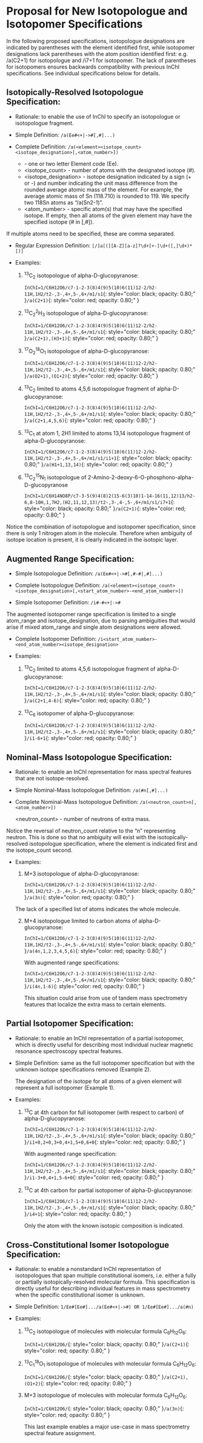 # Proposal for New Isotopologue and Isotopomer Specifications

In the following proposed specifications, isotopologue designations are indicated by parentheses with the element identified first, while isotopomer designations lack parentheses with the atom position identified first: e.g. /a(C2+1) for isotopologue and /i7+1 for isotopomer. The lack of parentheses for isotopomers ensures backwards compatibility with previous InChI specifications. See individual specifications below for details.


## Isotopically-Resolved Isotopologue Specification: 

* Rationale: to enable the use of InChI to specify an isotopologue or isotopologue fragment.

* Simple Definition:  `/a(Ee#<+|->#[,#]...)`

* Complete Definition:  `/a(<element><isotope_count><isotope_designation>[,<atom_number>])`

	* <element> - one or two letter Element code (Ee).
	* <isotope_count> - number of atoms with the designated isotope (#).
	* <isotope_designation> - isotope designation indicated by a sign (+ or -) and number indicating the unit mass difference from the rounded average atomic mass of the element. For example, the average atomic mass of Sn (118.710) is rounded to 119. We specify two 118Sn atoms as “/a(Sn2-1)”.
	* <atom_number> - specific atom(s) that may have the specified isotope.  If empty, then all atoms of the given element may have the specified isotope (# in [,#]).

If multiple atoms need to be specified, these are comma separated. 

* Regular Expression Definition: `[/]a[(][A-Z][a-z]?\d+[+-]\d+([,]\d+)*[)]`

* Examples:

	1. <sup>13</sup>C<sub>2</sub> isotopologue of alpha-D-glucopyranose:

		`InChI=1/C6H12O6/c7-1-2-3(8)4(9)5(10)6(11)12-2/h2-11H,1H2/t2-,3-,4+,5-,6+/m1/s1`{: style="color: black; opacity: 0.80;" }`/a(C2+1)`{: style="color: red; opacity: 0.80;" }

	2. <sup>13</sup>C<sub>2</sub><sup>2</sup>H<sub>3</sub> isotopologue of alpha-D-glucopyranose:

		`InChI=1/C6H12O6/c7-1-2-3(8)4(9)5(10)6(11)12-2/h2-11H,1H2/t2-,3-,4+,5-,6+/m1/s1`{: style="color: black; opacity: 0.80;" }`/a(C2+1),(H3+1)`{: style="color: red; opacity: 0.80;" }

	3. <sup>17</sup>O<sub>2</sub><sup>18</sup>O<sub>1</sub> isotopologue of alpha-D-glucopyranose:

		`InChI=1/C6H12O6/c7-1-2-3(8)4(9)5(10)6(11)12-2/h2-11H,1H2/t2-,3-,4+,5-,6+/m1/s1`{: style="color: black; opacity: 0.80;" }`/a(O2+1),(O1+2)`{: style="color: red; opacity: 0.80;" }

	4. <sup>13</sup>C<sub>2</sub> limited to atoms 4,5,6 isotopologue fragment of alpha-D-glucopyranose:	

		`InChI=1/C6H12O6/c7-1-2-3(8)4(9)5(10)6(11)12-2/h2-11H,1H2/t2-,3-,4+,5-,6+/m1/s1`{: style="color: black; opacity: 0.80;" }`/a(C2+1,4,5,6)`{: style="color: red; opacity: 0.80;" }

	5. <sup>13</sup>C<sub>1</sub> at atom 1, 2H1 limited to atoms 13,14 isotopologue fragment of alpha-D-glucopyranose:

		`InChI=1/C6H12O6/c7-1-2-3(8)4(9)5(10)6(11)12-2/h2-11H,1H2/t2-,3-,4+,5-,6+/m1/s1/i1+1`{: style="color: black; opacity: 0.80;" }`/a(H1+1,13,14)`{: style="color: red; opacity: 0.80;" }

	6. <sup>13</sup>C<sub>2</sub><sup>15</sup>N<sub>1</sub> isotopologue of 2-Amino-2-deoxy-6-O-phosphono-alpha-D-glucopyranose

		`InChI=1/C6H14NO8P/c7-3-5(9)4(8)2(15-6(3)10)1-14-16(11,12)13/h2-6,8-10H,1,7H2,(H2,11,12,13)/t2-,3-,4-,5-,6+/m1/s1/i7+1`{: style="color: black; opacity: 0.80;" }`/a(C2+1)`{: style="color: red; opacity: 0.80;" }

Notice the combination of isotopologue and isotopomer specification, since there is only 1 nitrogen atom in the molecule.  Therefore when ambiguity of isotope location is present, it is clearly indicated in the isotopic layer.


## Augmented Range Specification: 

* Simple Isotopologue Definition: `/a(Ee#<+|->#[,#-#|,#]...)`

* Complete Isotopologue Definition: `/a(<element><isotope_count><isotope_designation>[,<start_atom_number>-<end_atom_number>])`

* Simple Isotopomer Definition: `/i#-#<+|->#`

The augmented isotopomer range specification is limited to a single atom_range and isotope_designation, due to parsing ambiguities that would arise if mixed atom_range and single atom designations were allowed.

* Complete Isotopomer Definition: `/i<start_atom_number>-<end_atom_number><isotope_designation>`

* Examples:

	1. <sup>13</sup>C<sub>2</sub> limited to atoms 4,5,6 isotopologue fragment of alpha-D-glucopyranose:

		`InChI=1/C6H12O6/c7-1-2-3(8)4(9)5(10)6(11)12-2/h2-11H,1H2/t2-,3-,4+,5-,6+/m1/s1`{: style="color: black; opacity: 0.80;" }`/a(C2+1,4-6)`{: style="color: red; opacity: 0.80;" }

	2. <sup>13</sup>C<sub>6</sub> isotopomer of alpha-D-glucopyranose:

		`InChI=1/C6H12O6/c7-1-2-3(8)4(9)5(10)6(11)12-2/h2-11H,1H2/t2-,3-,4+,5-,6+/m1/s1`{: style="color: black; opacity: 0.80;" }`/i1-6+1`{: style="color: red; opacity: 0.80;" }


## Nominal-Mass Isotopologue Specification: 

* Rationale: to enable an InChI representation for mass spectral features that are not isotope-resolved.

* Simple Nominal-Mass Isotopologue Definition: `/a(#n[,#]...)`

* Complete Nominal-Mass Isotopologue Definition: `/a(<neutron_count>n[,<atom_number>])`
	
	<neutron_count> - number of neutrons of extra mass.

Notice the reversal of neutron_count relative to the “n” representing neutron.  This is done so that no ambiguity will exist with the isotopically-resolved isotopologue specification, where the element is indicated first and the isotope_count second. 

* Examples:

	1. M+3 isotopologue of alpha-D-glucopyranose:

		`InChI=1/C6H12O6/c7-1-2-3(8)4(9)5(10)6(11)12-2/h2-11H,1H2/t2-,3-,4+,5-,6+/m1/s1`{: style="color: black; opacity: 0.80;" }`/a(3n)`{: style="color: red; opacity: 0.80;" }

	The lack of a specified list of atoms indicates the whole molecule.

	2. M+4 isotopologue limited to carbon atoms of alpha-D-glucopyranose:

		`InChI=1/C6H12O6/c7-1-2-3(8)4(9)5(10)6(11)12-2/h2-11H,1H2/t2-,3-,4+,5-,6+/m1/s1`{: style="color: black; opacity: 0.80;" }`/a(4n,1,2,3,4,5,6)`{: style="color: red; opacity: 0.80;" }

		With augmented range specifications:

		`InChI=1/C6H12O6/c7-1-2-3(8)4(9)5(10)6(11)12-2/h2-11H,1H2/t2-,3-,4+,5-,6+/m1/s1`{: style="color: black; opacity: 0.80;" }`/i(4n,1-6)`{: style="color: red; opacity: 0.80;" }
		
		This situation could arise from use of tandem mass spectrometry features that localize the extra mass to certain elements.   


## Partial Isotopomer Specification: 

* Rationale: to enable an InChI representation of a partial isotopomer, which is directly useful for describing most individual nuclear magnetic resonance spectroscopy spectral features.

* Simple Definition: same as the full isotopomer specification but with the unknown isotope specifications removed (Example 2). 
	
	The designation of the isotope for all atoms of a given element will represent a full isotopomer (Example 1). 

* Examples:
	1. <sup>13</sup>C at 4th carbon for full isotopomer (with respect to carbon) of alpha-D-glucopyranose:

		`InChI=1/C6H12O6/c7-1-2-3(8)4(9)5(10)6(11)12-2/h2-11H,1H2/t2-,3-,4+,5-,6+/m1/s1`{: style="color: black; opacity: 0.80;" }`/i1+0,2+0,3+0,4+1,5+0,6+0`{: style="color: red; opacity: 0.80;" }

		With augmented range specification: 

		`InChI=1/C6H12O6/c7-1-2-3(8)4(9)5(10)6(11)12-2/h2-11H,1H2/t2-,3-,4+,5-,6+/m1/s1`{: style="color: black; opacity: 0.80;" }`/i1-3+0,4+1,5-6+0`{: style="color: red; opacity: 0.80;" }

	2. <sup>13</sup>C at 4th carbon for partial isotopomer of alpha-D-glucopyranose:

		`InChI=1/C6H12O6/c7-1-2-3(8)4(9)5(10)6(11)12-2/h2-11H,1H2/t2-,3-,4+,5-,6+/m1/s1`{: style="color: black; opacity: 0.80;" }`/i4+1`{: style="color: red; opacity: 0.80;" }

		Only the atom with the known isotopic composition is indicated.


## Cross-Constitutional Isomer Isotopologue Specification: 

* Rationale: to enable a nonstandard InChI representation of isotopologues that span multiple constitutional isomers, i.e. either a fully or partially isotopically-resolved molecular formula.  This specification is directly useful for describing individual features in mass spectrometry when the specific constitutional isomer is unknown.

* Simple Definition: `1/Ee#[Ee#].../a(Ee#<+|->#) OR 1/Ee#[Ee#].../a(#n)`

* Examples:
	1. <sup>13</sup>C<sub>2</sub> isotopologue of molecules with molecular formula C<sub>6</sub>H<sub>12</sub>O<sub>6</sub>:

		`InChI=1/C6H12O6/`{: style="color: black; opacity: 0.80;" }`/a(C2+1)`{: style="color: red; opacity: 0.80;" }

	2. <sup>13</sup>C<sub>1</sub><sup>18</sup>O<sub>1</sub> isotopologue of molecules with molecular formula C<sub>6</sub>H<sub>12</sub>O<sub>6</sub>:

		`InChI=1/C6H12O6/`{: style="color: black; opacity: 0.80;" }`/a(C2+1),(O1+2)`{: style="color: red; opacity: 0.80;" }

	3. M+3 isotopologue of molecules with molecular formula C<sub>6</sub>H<sub>12</sub>O<sub>6</sub>:

		`InChI=1/C6H12O6/`{: style="color: black; opacity: 0.80;" }`/a(3n)`{: style="color: red; opacity: 0.80;" }

		This last example enables a major use-case in mass spectrometry spectral feature assignment.
